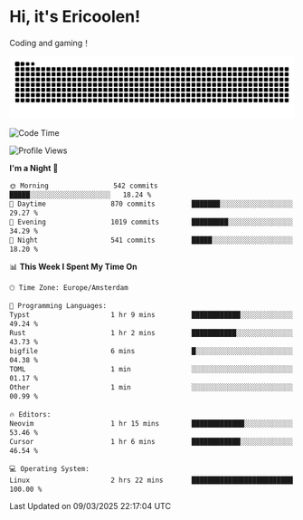 # Hi, it's Ericoolen!
Coding and gaming！

<picture>
  <source media="(prefers-color-scheme: dark)" srcset="https://raw.githubusercontent.com/Eric-Song-Nop/Eric-Song-Nop/output/github-contribution-grid-snake-dark.svg">
  <source media="(prefers-color-scheme: light)" srcset="https://raw.githubusercontent.com/Eric-Song-Nop/Eric-Song-Nop/output/github-contribution-grid-snake.svg">
  <img alt="github contribution grid snake animation" src="https://raw.githubusercontent.com/Eric-Song-Nop/Eric-Song-Nop/output/github-contribution-grid-snake.svg">
</picture>

<!--START_SECTION:waka-->
![Code Time](http://img.shields.io/badge/Code%20Time-1%2C794%20hrs%203%20mins-blue)

![Profile Views](http://img.shields.io/badge/Profile%20Views-0-blue)

**I'm a Night 🦉** 

```text
🌞 Morning                542 commits         █████░░░░░░░░░░░░░░░░░░░░   18.24 % 
🌆 Daytime                870 commits         ███████░░░░░░░░░░░░░░░░░░   29.27 % 
🌃 Evening                1019 commits        █████████░░░░░░░░░░░░░░░░   34.29 % 
🌙 Night                  541 commits         █████░░░░░░░░░░░░░░░░░░░░   18.20 % 
```


📊 **This Week I Spent My Time On** 

```text
🕑︎ Time Zone: Europe/Amsterdam

💬 Programming Languages: 
Typst                    1 hr 9 mins         ████████████░░░░░░░░░░░░░   49.24 % 
Rust                     1 hr 2 mins         ███████████░░░░░░░░░░░░░░   43.73 % 
bigfile                  6 mins              █░░░░░░░░░░░░░░░░░░░░░░░░   04.38 % 
TOML                     1 min               ░░░░░░░░░░░░░░░░░░░░░░░░░   01.17 % 
Other                    1 min               ░░░░░░░░░░░░░░░░░░░░░░░░░   00.99 % 

🔥 Editors: 
Neovim                   1 hr 15 mins        █████████████░░░░░░░░░░░░   53.46 % 
Cursor                   1 hr 6 mins         ████████████░░░░░░░░░░░░░   46.54 % 

💻 Operating System: 
Linux                    2 hrs 22 mins       █████████████████████████   100.00 % 
```


 Last Updated on 09/03/2025 22:17:04 UTC
<!--END_SECTION:waka-->

